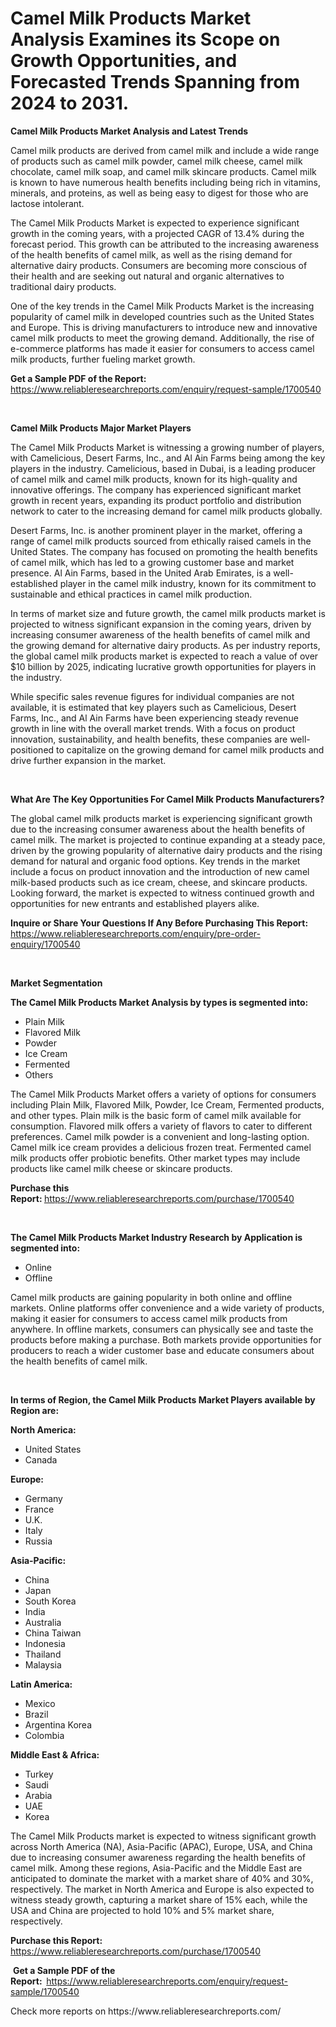 <p><h1>Camel Milk Products Market Analysis Examines its Scope on Growth Opportunities, and Forecasted Trends Spanning from 2024 to 2031.</h1></p><p><strong>Camel Milk Products Market Analysis and Latest Trends</strong></p>
<p><p>Camel milk products are derived from camel milk and include a wide range of products such as camel milk powder, camel milk cheese, camel milk chocolate, camel milk soap, and camel milk skincare products. Camel milk is known to have numerous health benefits including being rich in vitamins, minerals, and proteins, as well as being easy to digest for those who are lactose intolerant.</p><p>The Camel Milk Products Market is expected to experience significant growth in the coming years, with a projected CAGR of 13.4% during the forecast period. This growth can be attributed to the increasing awareness of the health benefits of camel milk, as well as the rising demand for alternative dairy products. Consumers are becoming more conscious of their health and are seeking out natural and organic alternatives to traditional dairy products.</p><p>One of the key trends in the Camel Milk Products Market is the increasing popularity of camel milk in developed countries such as the United States and Europe. This is driving manufacturers to introduce new and innovative camel milk products to meet the growing demand. Additionally, the rise of e-commerce platforms has made it easier for consumers to access camel milk products, further fueling market growth.</p></p>
<p><strong>Get a Sample PDF of the Report:&nbsp;</strong> <a href="https://www.reliableresearchreports.com/enquiry/request-sample/1700540">https://www.reliableresearchreports.com/enquiry/request-sample/1700540</a></p>
<p>&nbsp;</p>
<p><strong>Camel Milk Products Major Market Players</strong></p>
<p><p>The Camel Milk Products Market is witnessing a growing number of players, with Camelicious, Desert Farms, Inc., and Al Ain Farms being among the key players in the industry. Camelicious, based in Dubai, is a leading producer of camel milk and camel milk products, known for its high-quality and innovative offerings. The company has experienced significant market growth in recent years, expanding its product portfolio and distribution network to cater to the increasing demand for camel milk products globally.</p><p>Desert Farms, Inc. is another prominent player in the market, offering a range of camel milk products sourced from ethically raised camels in the United States. The company has focused on promoting the health benefits of camel milk, which has led to a growing customer base and market presence. Al Ain Farms, based in the United Arab Emirates, is a well-established player in the camel milk industry, known for its commitment to sustainable and ethical practices in camel milk production.</p><p>In terms of market size and future growth, the camel milk products market is projected to witness significant expansion in the coming years, driven by increasing consumer awareness of the health benefits of camel milk and the growing demand for alternative dairy products. As per industry reports, the global camel milk products market is expected to reach a value of over $10 billion by 2025, indicating lucrative growth opportunities for players in the industry.</p><p>While specific sales revenue figures for individual companies are not available, it is estimated that key players such as Camelicious, Desert Farms, Inc., and Al Ain Farms have been experiencing steady revenue growth in line with the overall market trends. With a focus on product innovation, sustainability, and health benefits, these companies are well-positioned to capitalize on the growing demand for camel milk products and drive further expansion in the market.</p></p>
<p>&nbsp;</p>
<p><strong>What Are The Key Opportunities For Camel Milk Products Manufacturers?</strong></p>
<p><p>The global camel milk products market is experiencing significant growth due to the increasing consumer awareness about the health benefits of camel milk. The market is projected to continue expanding at a steady pace, driven by the growing popularity of alternative dairy products and the rising demand for natural and organic food options. Key trends in the market include a focus on product innovation and the introduction of new camel milk-based products such as ice cream, cheese, and skincare products. Looking forward, the market is expected to witness continued growth and opportunities for new entrants and established players alike.</p></p>
<p><strong>Inquire or Share Your Questions If Any Before Purchasing This Report:</strong> <a href="https://www.reliableresearchreports.com/enquiry/pre-order-enquiry/1700540">https://www.reliableresearchreports.com/enquiry/pre-order-enquiry/1700540</a></p>
<p>&nbsp;</p>
<p><strong>Market Segmentation</strong></p>
<p><strong>The Camel Milk Products Market Analysis by types is segmented into:</strong></p>
<p><ul><li>Plain Milk</li><li>Flavored Milk</li><li>Powder</li><li>Ice Cream</li><li>Fermented</li><li>Others</li></ul></p>
<p><p>The Camel Milk Products Market offers a variety of options for consumers including Plain Milk, Flavored Milk, Powder, Ice Cream, Fermented products, and other types. Plain milk is the basic form of camel milk available for consumption. Flavored milk offers a variety of flavors to cater to different preferences. Camel milk powder is a convenient and long-lasting option. Camel milk ice cream provides a delicious frozen treat. Fermented camel milk products offer probiotic benefits. Other market types may include products like camel milk cheese or skincare products.</p></p>
<p><strong>Purchase this Report:&nbsp;</strong><a href="https://www.reliableresearchreports.com/purchase/1700540">https://www.reliableresearchreports.com/purchase/1700540</a></p>
<p>&nbsp;</p>
<p><strong>The Camel Milk Products Market Industry Research by Application is segmented into:</strong></p>
<p><ul><li>Online</li><li>Offline</li></ul></p>
<p><p>Camel milk products are gaining popularity in both online and offline markets. Online platforms offer convenience and a wide variety of products, making it easier for consumers to access camel milk products from anywhere. In offline markets, consumers can physically see and taste the products before making a purchase. Both markets provide opportunities for producers to reach a wider customer base and educate consumers about the health benefits of camel milk.</p></p>
<p>&nbsp;</p>
<p><strong>In terms of Region, the Camel Milk Products Market Players available by Region are:</strong></p>
<p>
    <p> <strong> North America: </strong>
        <ul>
            <li>United States</li>
            <li>Canada</li>
        </ul>
        </p> 
    <p> <strong> Europe: </strong>
        <ul>
            <li>Germany</li>
            <li>France</li>
            <li>U.K.</li>
            <li>Italy</li>
            <li>Russia</li>
        </ul>
        </p> 
    <p> <strong> Asia-Pacific: </strong>
        <ul>
            <li>China</li>
            <li>Japan</li>
            <li>South Korea</li>
            <li>India</li>
            <li>Australia</li>
            <li>China Taiwan</li>
            <li>Indonesia</li>
            <li>Thailand</li>
            <li>Malaysia</li>
        </ul>
        </p> 
    <p> <strong> Latin America: </strong>
        <ul>
            <li>Mexico</li>
            <li>Brazil</li>
            <li>Argentina Korea</li>
            <li>Colombia</li>
        </ul>
        </p> 
    <p> <strong> Middle East & Africa: </strong>
        <ul>
            <li>Turkey</li>
            <li>Saudi</li>
            <li>Arabia</li>
            <li>UAE</li>
            <li>Korea</li>
        </ul>
    </p>
    </p>
<p><p>The Camel Milk Products market is expected to witness significant growth across North America (NA), Asia-Pacific (APAC), Europe, USA, and China due to increasing consumer awareness regarding the health benefits of camel milk. Among these regions, Asia-Pacific and the Middle East are anticipated to dominate the market with a market share of 40% and 30%, respectively. The market in North America and Europe is also expected to witness steady growth, capturing a market share of 15% each, while the USA and China are projected to hold 10% and 5% market share, respectively.</p></p>
<p><strong>Purchase this Report: </strong><a href="https://www.reliableresearchreports.com/purchase/1700540">https://www.reliableresearchreports.com/purchase/1700540</a></p>
<p>&nbsp;<strong>Get a Sample PDF of the Report:&nbsp;&nbsp;</strong><a href="https://www.reliableresearchreports.com/enquiry/request-sample/1700540">https://www.reliableresearchreports.com/enquiry/request-sample/1700540</a></p>
<p><strong></strong></p>
<p>Check more reports on https://www.reliableresearchreports.com/</p>